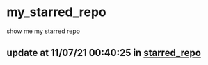 # my_starred_repo
show me my starred repo

update at 11/07/21 00:40:25 in [starred_repo](./index.html)
---

